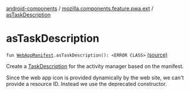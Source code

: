 [android-components](../index.md) / [mozilla.components.feature.pwa.ext](index.md) / [asTaskDescription](./as-task-description.md)

# asTaskDescription

`fun `[`WebAppManifest`](../mozilla.components.concept.engine.manifest/-web-app-manifest/index.md)`.asTaskDescription(): <ERROR CLASS>` [(source)](https://github.com/mozilla-mobile/android-components/blob/master/components/feature/pwa/src/main/java/mozilla/components/feature/pwa/ext/WebAppManifest.kt#L17)

Create a [TaskDescription](#) for the activity manager based on the manifest.

Since the web app icon is provided dynamically by the web site, we can't provide a resource ID.
Instead we use the deprecated constructor.


